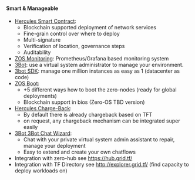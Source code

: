 #### Smart & Manageable

*   [Hercules Smart Contract](smart_contract): 
    *   Blockchain supported deployment of network services
    *   Fine-grain control over where to deploy
    *   Multi-signature 
    *   Verification of location, governance steps 
    *   Auditability
*   [ZOS Monitoring](zos_monitoring): Prometheus/Grafana based monitoring system
*   [3Bot](3bot): use a virtual system administrator to manage your environment.
*   [3bot SDK](3bot_sdk): manage one million instances as easy as 1 (datacenter as code)
*   [ZOS Boot](zos_boot): 
    *   +5 different ways how to boot the zero-nodes (ready for global deployments)
    *   Blockchain support in bios (Zero-OS TBD version)
*   [Hercules Charge-Back](vdc_charge_back): 
    *   By default there is already chargeback based on TFT 
    *   on request, any chargeback mechanism can be integrated super easily
*   [3Bot 3Bot Chat Wizard](3bot_chat_wizard): 
    * Chat with your private virtual system admin assistant to repair, manage your deployment
    * Easy to extend and create your own chatflows
*   Integration with zero-hub see https://hub.grid.tf/
*   Integration with TF Directory see http://explorer.grid.tf/  (find capacity to deploy workloads on)
